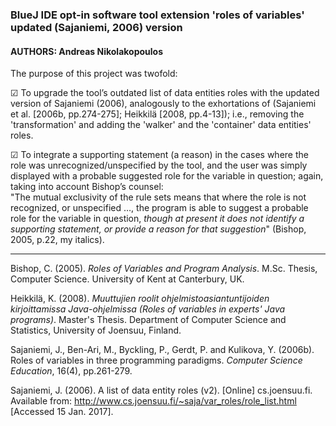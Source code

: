 ### BlueJ IDE opt-in software tool extension 'roles of variables' updated (Sajaniemi, 2006) version

#### AUTHORS: Andreas Nikolakopoulos

The purpose of this project was twofold:  

☑ To upgrade the tool’s outdated list of data entities roles with the updated version of Sajaniemi (2006), analogously to the exhortations of (Sajaniemi et al. [2006b, pp.274-275]; Heikkilä [2008, pp.4-13]); i.e., removing the 'transformation' and adding the 'walker' and the 'container' data entities' roles.

☑ To integrate a supporting statement (a reason) in the cases where the role was unrecognized/unspecified by the tool, and the user was simply displayed with a probable suggested  role for the variable in question; again, taking into account Bishop’s counsel:  
"The mutual exclusivity of the rule sets means that where the role is not recognized, or unspecified …, the program is able to suggest a probable role for the variable in question,  *though at present it does not identify a supporting statement, or provide a reason for that suggestion*" (Bishop, 2005, p.22, my italics).

-------------
  
Bishop, C. (2005). _Roles of Variables and Program Analysis_. M.Sc. Thesis, Computer Science. University of Kent at Canterbury, UK.

Heikkilä, K. (2008). _Muuttujien roolit ohjelmistoasiantuntijoiden kirjoittamissa Java-ohjelmissa (Roles of variables in experts' Java programs)_. Master's Thesis. Department of Computer Science and Statistics, University of Joensuu, Finland. 

Sajaniemi, J., Ben-Ari, M., Byckling, P., Gerdt, P. and Kulikova, Y. (2006b). Roles of variables in three programming paradigms. _Computer Science Education_, 16(4), pp.261-279.

Sajaniemi, J. (2006). A list of data entity roles (v2). [Online] cs.joensuu.fi. Available from: http://www.cs.joensuu.fi/~saja/var_roles/role_list.html [Accessed 15 Jan. 2017].



 	

